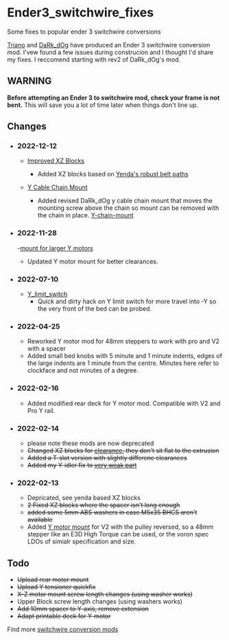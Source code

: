 # Ender3_switchwire_fixes
 Some fixes to popular ender 3 switchwire conversions

 [Triano](https://github.com/walttriano/Ender_3Pro_Switchwire) and [DaRk_dOg](https://github.com/boubounokefalos/Ender_SW) have produced an Ender 3 switchwire conversion mod. I'vew found a few issues during construcion and I thought I'd share my fixes. I reccomend starting with rev2 of DaRk_dOg's mod.

 ## WARNING
 **Before attempting an Ender 3 to switchwire mod, check your frame is not bent.** This will save you a lot of time later when things don't line up.

## Changes

- ### 2022-12-12
  - [Improved XZ Blocks](XZ-blocks/readme.md)
    - Added XZ blocks based on [Yenda's robust belt paths](https://github.com/VoronDesign/VoronUsers/tree/master/printer_mods/yenda/vsw_more_robust_belt_paths) 

  - [Y Cable Chain Mount](Y-chain-mount/readme.md)
    - Added revised DaRk_dOg y cable chain mount that moves the mounting screw above the chain so mount can be removed with the chain in place. [Y-chain-mount](Y-chain-mount/Screenshot%202022-12-11%20195415.png)

- ### 2022-11-28
  -[mount for larger Y motors](Y-motor/readme.md)
    - Updated Y motor mount for better clearances. 
  
- ### 2022-07-10
  - [Y_limit_switch](Y_limit_switch)
    - Quick and dirty hack on Y limit switch for more travel into -Y so the very front of the bed can be probed.

- ### 2022-04-25
  - Reworked Y motor mod for 48mm steppers to work with pro and V2 with a spacer
  - Added small bed knobs with 5 minute and 1 minute indents, edges of the large indents are 1 minute from the centre. Minutes here refer to clockface and not minutes of a degree.
- ### 2022-02-16
  - Added modified rear deck for Y motor mod. Compatible with V2 and Pro Y rail.
- ### 2022-02-14
  - please note these mods are now deprecated
  - ~~Changed XZ blocks for [clearance](XZ-blocks/clearance.png), they don't sit flat to the extrusion~~
  - ~~Added a T-slot version with slightly differenc clearances~~
  - ~~Added my Y-idler fix to [very weak part](Y-idler/weak-slider.png)~~
- ### 2022-02-13
  - Depricated, see yenda based XZ blocks
  - ~~2 Fixed XZ blocks where the spacer isn't long enough~~
  - ~~added some 5mm ABS washers in case M5x35 BHCS aren't available~~
  - Added [Y motor mount](Y-motor/Y-Axis_2022-Feb-12_03-43-32AM-000_CustomizedView12767374662.jpg) for V2 with the pulley reversed, so a 48mm stepper like an E3D High Torque can be used, or the voron spec LDOs of simialr specification and size. 

## Todo
- ~~Upload rear motor mount~~
- ~~Upload Y tensioner quickfix~~
- ~~X-Z motor mount screw length changes (using washer works)~~
- Upper Block screw length changes (using washers works)
- ~~Add 10mm spacer to Y-axis, remove extension~~
- ~~Adapt printable deck for Y-motor~~

Find more [switchwire conversion mods](https://github.com/SW-Conversion/mod-regisistry)